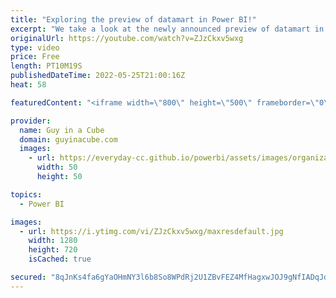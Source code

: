 ```yaml
---
title: "Exploring the preview of datamart in Power BI!"
excerpt: "We take a look at the newly announced preview of datamart in Power BI! A no code experience to build a relational database for analytics right inside Power BI!  Announcement Blog: https://powerbi.microsoft.com/blog/announcing-public-preview-of-datamart-in-power-bi/  Documentation: https://docs.microsoft.com/power-bi/transform-model/datamarts/datamarts-overview"
originalUrl: https://youtube.com/watch?v=ZJzCkxv5wxg
type: video
price: Free
length: PT10M19S
publishedDateTime: 2022-05-25T21:00:16Z
heat: 58

featuredContent: "<iframe width=\"800\" height=\"500\" frameborder=\"0\" src=\"https://www.youtube.com/embed/ZJzCkxv5wxg\" allow=\"accelerometer; autoplay; encrypted-media; gyroscope; picture-in-picture\" allowfullscreen></iframe>"

provider:
  name: Guy in a Cube
  domain: guyinacube.com
  images:
    - url: https://everyday-cc.github.io/powerbi/assets/images/organizations/guyinacube.com-50x50.jpg
      width: 50
      height: 50

topics:
  - Power BI

images:
  - url: https://i.ytimg.com/vi/ZJzCkxv5wxg/maxresdefault.jpg
    width: 1280
    height: 720
    isCached: true

secured: "8qJnKs4fa6gYaOHmNY3l6b8So8WPdRj2U1ZBvFEZ4MfHagxwJOJ9gNfIADqJd5lv46XWWkbvEbdE2Qg78JN4wm4kVa6UwGGWvokA2e7ICI/1aeszL4T1yf4WZuEg05O6TUoavNtQ57NIVnUi8sDgxrA7d4jUD+1lvSh/2cJyXZB6lUab5sV0Td8B+e0taIvVEuyCD0pVpwIWdqdIc45QVgX4mo55KMVDH37gD2AwxCaDZFGjbF4+tlQY4AofRkWyJsFZyfWunuMHym2U81gvItT35qfmffZrM5d9vMtEEJexRglf68UQonVC5jsZpM9WiNIEe9525L/Oqe2e3TJtF8nXPAye5Vvg6Ey6PihxHeB69+W1sVOueR92aF5Tg3mwGh7SDsUYRjVI2ka+IHVl7Cs1EfUMhk3g/bSNbc3oAg4=;7wr6MSxu5jOXIMNwf3Zjrw=="
---
```


